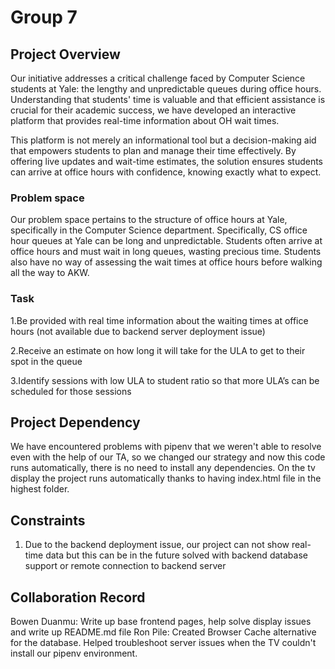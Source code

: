# Group 7

## Project Overview
Our initiative addresses a critical challenge faced by Computer Science students at Yale: the lengthy and unpredictable queues during office hours. Understanding that students' time is valuable and that efficient assistance is crucial for their academic success, we have developed an interactive platform that provides real-time information about OH wait times.

This platform is not merely an informational tool but a decision-making aid that empowers students to plan and manage their time effectively. By offering live updates and wait-time estimates, the solution ensures students can arrive at office hours with confidence, knowing exactly what to expect.

### Problem space
Our problem space pertains to the structure of office hours at Yale, specifically in the Computer Science department. Specifically, CS office hour queues at Yale can be long and unpredictable. Students often arrive at office hours and must wait in long queues, wasting precious time. Students also have no way of assessing the wait times at office hours before walking all the way to AKW. 

### Task
1.Be provided with real time information about the waiting times at office hours (not available due to backend server deployment issue)

2.Receive an estimate on how long it will take for the ULA to get to their spot in the queue

3.Identify sessions with low ULA to student ratio so that more ULA’s can be scheduled for those sessions

## Project Dependency
We have encountered problems with pipenv that we weren't able to resolve even with the help of our TA, so we changed our strategy and now this code runs automatically, there is no need to install any dependencies. On the tv display the project runs automatically thanks to having index.html file in the highest folder. 

## Constraints

1. Due to the backend deployment issue, our project can not show real-time data but this can be in the future solved with backend database support or remote connection to backend server

##  Collaboration Record

Bowen Duanmu: Write up base frontend pages, help solve display issues and write up README.md file
Ron Pile: Created Browser Cache alternative for the database. Helped troubleshoot server issues when the TV couldn't install our pipenv environment.

